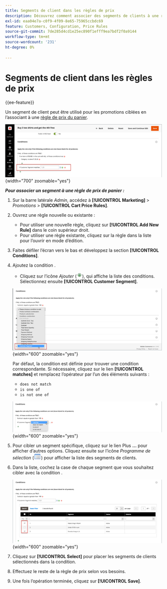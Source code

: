 ```yaml
---
title: Segments de client dans les règles de prix
description: Découvrez comment associer des segments de clients à une règle de prix de panier afin que vous puissiez définir des promotions ciblées pour votre boutique.
exl-id: eaa04e7a-c0f9-4f09-8e65-75965ccbdc69
feature: Customers, Configuration, Price Rules
source-git-commit: 7de285d4cd1e25ec890f1efff9ea7bdf2f0a9144
workflow-type: tm+mt
source-wordcount: '231'
ht-degree: 0%

---
```


# Segments de client dans les règles de prix

{{ee-feature}}

Un segment de client peut être utilisé pour les promotions ciblées en l’associant à une [règle de prix du panier](../merchandising-promotions/price-rules-cart.md).

![Règle de prix du panier - segment client ciblé](assets/price-rule-cart-condition-segments.png){width="700" zoomable="yes"}

_&#x200B;**Pour associer un segment à une règle de prix de panier :**&#x200B;_

1. Sur la barre latérale _Admin_, accédez à **[!UICONTROL Marketing]** > _Promotions_ > **[!UICONTROL Cart Price Rules]**.

1. Ouvrez une règle nouvelle ou existante :

   * Pour utiliser une nouvelle règle, cliquez sur **[!UICONTROL Add New Rule]** dans le coin supérieur droit.
   * Pour utiliser une règle existante, cliquez sur la règle dans la liste pour l’ouvrir en mode d’édition.

1. Faites défiler l’écran vers le bas et développez la section **[!UICONTROL Conditions]**.

1. Ajoutez la condition .

   * Cliquez sur l’icône _Ajouter_ (![Icône Liste](../assets/icon-add-green-circle.png)), qui affiche la liste des conditions. Sélectionnez ensuite **[!UICONTROL Customer Segment]**.

   ![Règle de prix du panier - ajouter une condition de segment client](assets/condition-customer-segment.png){width="600" zoomable="yes"}

   Par défaut, la condition est définie pour trouver une condition correspondante. Si nécessaire, cliquez sur le lien **[!UICONTROL matches]** et remplacez l’opérateur par l’un des éléments suivants :

   * `does not match`
   * `is one of`
   * `is not one of`

   ![Opérateur de condition](assets/price-rule-condition-customer-segment-operator.png){width="600" zoomable="yes"}

1. Pour cibler un segment spécifique, cliquez sur le lien Plus **...** pour afficher d’autres options. Cliquez ensuite sur l’icône _Programme de sélection_ (![Icône Liste](../assets/icon-list-chooser.png)) pour afficher la liste des segments de clients.

1. Dans la liste, cochez la case de chaque segment que vous souhaitez cibler avec la condition .

   ![Règle de prix du panier - liste de sélection de conditions](assets/condition-segment-chooser-list.png){width="600" zoomable="yes"}

1. Cliquez sur **[!UICONTROL Select]** pour placer les segments de clients sélectionnés dans la condition.

1. Effectuez le reste de la règle de prix selon vos besoins.

1. Une fois l’opération terminée, cliquez sur **[!UICONTROL Save]**.
